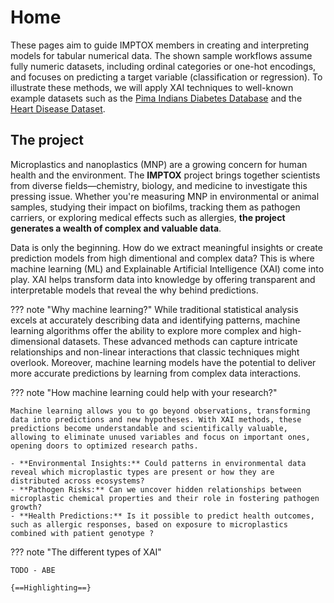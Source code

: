 # Home

These pages aim to guide IMPTOX members in creating and interpreting models for tabular numerical data. The shown sample workflows assume fully numeric datasets, including ordinal categories or one-hot encodings, and focuses on predicting a target variable (classification or regression). To illustrate these methods, we will apply XAI techniques to well-known example datasets such as the [Pima Indians Diabetes Database](https://www.kaggle.com/datasets/uciml/pima-indians-diabetes-database) and the [Heart Disease Dataset](https://www.kaggle.com/datasets/johnsmith88/heart-disease-dataset).



## The project

Microplastics and nanoplastics (MNP) are a growing concern for human health and the environment. The **IMPTOX** project brings together scientists from diverse fields—chemistry, biology, and medicine to investigate this pressing issue. Whether you're measuring MNP in environmental or animal samples, studying their impact on biofilms, tracking them as pathogen carriers, or exploring medical effects such as allergies, **the project generates a wealth of complex and valuable data**.

Data is only the beginning. How do we extract meaningful insights or create prediction models from high dimentional and complex data? This is where machine learning (ML) and Explainable Artificial Intelligence (XAI) come into play. XAI helps transform data into knowledge by offering transparent and interpretable models that reveal the why behind predictions.


??? note "Why machine learning?"
    While traditional statistical analysis excels at accurately describing data and identifying patterns, machine learning algorithms offer the ability to explore more complex and high-dimensional datasets. These advanced methods can capture intricate relationships and non-linear interactions that classic techniques might overlook.  Moreover, machine learning models have the potential to deliver more accurate predictions by learning from complex data interactions. 

??? note "How machine learning could help with your research?"

    Machine learning allows you to go beyond observations, transforming data into predictions and new hypotheses. With XAI methods, these predictions become understandable and scientifically valuable, allowing to eliminate unused variables and focus on important ones, opening doors to optimized research paths. 

    - **Environmental Insights:** Could patterns in environmental data reveal which microplastic types are present or how they are distributed across ecosystems? 
    - **Pathogen Risks:** Can we uncover hidden relationships between microplastic chemical properties and their role in fostering pathogen growth? 
    - **Health Predictions:** Is it possible to predict health outcomes, such as allergic responses, based on exposure to microplastics combined with patient genotype ? 

??? note "The different types of XAI"

    TODO - ABE

    {==Highlighting==}
